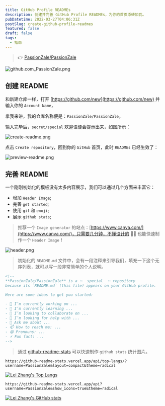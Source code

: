 ```yaml
---
title: GitHub Profile READMEs
description: 创建并完善 GitHub Profile READMEs，为你的首页添砖加瓦。
pubDatetime: 2022-03-27T04:06:31Z
postSlug: create-github-profile-readmes
featured: false
draft: false
tags:
  - 指南
---
```


> :point_right: [PassionZale/PassionZale](https://github.com/PassionZale/)

![github.com_PassionZale.png](/images/create-github-profile-readmes/github.com_PassionZale.png)

## 创建 README

和新建仓库一样，打开 [https://github.com/new](https://github.com/new) 并输入你的 `Account Name`，

拿我来讲，我的仓库名称便是：`PassionZale/PassionZale`。

输入完毕后，`secret/special` 欢迎语便会提示出来，如图所示：

![create-readme.png](/images/create-github-profile-readmes/create-readme.png)

点击 `Create repository`，回到你的 `GitHub` 首页，此时 `READMEs` 已经生效了：

![preview-readme.png](/images/create-github-profile-readmes/preview-readme.png)

## 完善 README

一个刚刚初始化的模板没有太多内容展示，我们可以通过几个方面来丰富它：

- 增加 `Header Image`;
- 完善 `get started`;
- 使用 `gif` 和 `emoji`;
- 展示 `github stats`;

> 推荐一个 `Image generator` 的站点：[https://www.canva.com/](https://www.canva.com/)，只需要几分钟，不懂设计的 :technologist: 也能快速制作一个 `Header Image`！

![header.png](/images/create-github-profile-readmes/header.png)

> 初始化的 `README.md` 文件中，会有一段注释来引导我们，填充一下这个无序列表，就可以写一段非常简单的个人说明。

```markdown
<!--
**PassionZale/PassionZale** is a ✨ _special_ ✨ repository
because its `README.md` (this file) appears on your GitHub profile.

Here are some ideas to get you started:

- 🔭 I’m currently working on ...
- 🌱 I’m currently learning ...
- 👯 I’m looking to collaborate on ...
- 🤔 I’m looking for help with ...
- 💬 Ask me about ...
- 📫 How to reach me: ...
- 😄 Pronouns: ...
- ⚡ Fun fact: ...
-->
```

> 通过 [github-readme-stats](https://github.com/anuraghazra/github-readme-stats) 可以快速制作 `github stats` 统计图片。

```shell
https://github-readme-stats.vercel.app/api/top-langs/?username=PassionZale&layout=compact&theme=radical
```

[![Lei Zhang's Top Langs](https://github-readme-stats.vercel.app/api/top-langs/?username=PassionZale&layout=compact&theme=radical)](https://github.com/PassionZale/PassionZale)

```shell
https://github-readme-stats.vercel.app/api?username=PassionZale&show_icons=true&theme=radical
```

[![Lei Zhang's GitHub stats](https://github-readme-stats.vercel.app/api?username=PassionZale&show_icons=true&theme=radical)](https://github.com/PassionZale/PassionZale)
